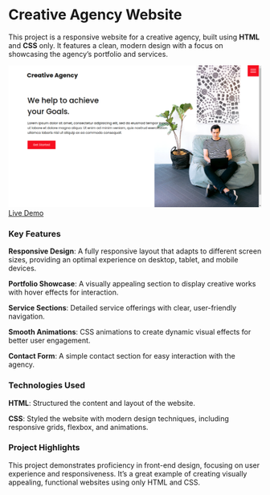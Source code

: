 # Creative Agency Website

This project is a responsive website for a creative agency, built using **HTML** and **CSS** only. It features a clean, modern design with a focus on showcasing the agency’s portfolio and services.

![Creative-Agency-Website](images/home-screen.png)
[Live Demo](https://mumar000.github.io/creative-agency-website/)

### **Key Features**
 **Responsive Design**: A fully responsive layout that adapts to different screen sizes, providing an optimal experience on desktop, tablet, and mobile devices.

 **Portfolio Showcase**: A visually appealing section to display creative works with hover effects for interaction.

 **Service Sections**: Detailed service offerings with clear, user-friendly navigation.

 **Smooth Animations**: CSS animations to create dynamic visual effects for better user engagement.

 **Contact Form**: A simple contact section for easy interaction with the agency.



### Technologies Used
 **HTML**: Structured the content and layout of the website.

 **CSS**: Styled the website with modern design techniques, including responsive grids, flexbox, and animations.



### Project Highlights
This project demonstrates proficiency in front-end design, focusing on user experience and responsiveness. It’s a great example of creating visually appealing, functional websites using only HTML and CSS. 

